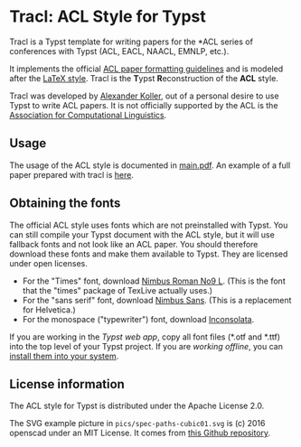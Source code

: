 # Tracl: ACL Style for Typst

Tracl is a Typst template for writing papers for the *ACL series of conferences with Typst (ACL, EACL, NAACL, EMNLP, etc.).


It implements the official [ACL paper formatting guidelines](https://acl-org.github.io/ACLPUB/formatting.html) and is modeled after the [LaTeX style](https://github.com/acl-org/acl-style-files). Tracl is the **T**ypst **R**econstruction of the **ACL** style.

Tracl was developed by [Alexander Koller](https://www.coli.uni-saarland.de/~koller/), out of a personal desire to use Typst to write ACL papers. It is not officially supported by the  ACL is the [Association for Computational Linguistics](https://www.aclweb.org/portal/).

## Usage

The usage of the ACL style is documented in [main.pdf](https://github.com/coli-saar/tracl/blob/main/main.pdf).
An example of a full paper prepared with tracl is [here](https://arxiv.org/abs/2502.13776).


## Obtaining the fonts

The official ACL style uses fonts which are not preinstalled with Typst. You can still compile your Typst document with the ACL style, but it will use fallback fonts and not look like an ACL paper. You should therefore download these fonts and make them available to Typst.
They are licensed under open licenses.

- For the "Times" font, download [Nimbus Roman No9 L](https://www.fontsquirrel.com/fonts/nimbus-roman-no9-l). (This is the font that the "times" package of TexLive actually uses.)
- For the "sans serif" font, download [Nimbus Sans](https://www.fontsquirrel.com/fonts/nimbus-sans-l). (This is a replacement for Helvetica.)
- For the monospace ("typewriter") font, download [Inconsolata](https://fonts.google.com/specimen/Inconsolata).

If you are working in the _Typst web app_, copy all font files (\*.otf and \*.ttf) into the top level of your Typst project. If you are _working offline_, you can [install them into your system](https://typst.app/docs/reference/text/text/#parameters-font). 



## License information

The ACL style for Typst is distributed under the Apache License 2.0.

The SVG example picture in `pics/spec-paths-cubic01.svg` is (c) 2016 openscad under an MIT License. It comes from [this Github repository](https://github.com/openscad/svg-tests).
